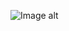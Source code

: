 ![Image alt](https://image.shutterstock.com/image-photo/portrait-screaming-clown-isolated-on-260nw-245725456.jpg)
